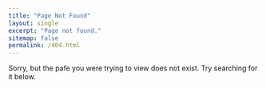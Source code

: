 ```yaml
---
title: "Page Not Found"
layout: single
excerpt: "Page not found."
sitemap: false
permalink: /404.html
---
```


Sorry, but the pafe you were trying to view does not exist. Try searching for it below.

<script type="text/javascript">

  var GOOG_FIXURL_LANG = 'en';

  var GOOG_FIXURL_SITE = '{{ site.url }}'

</script>

<script type="text/javascript"

  src="//linkhelp.clients.google.com/tbproxy/lh/wm/fixurl.js">

</script>